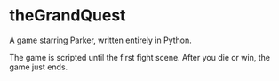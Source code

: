 # theGrandQuest
A game starring Parker, written entirely in Python.

The game is scripted until the first fight scene.
After you die or win, the game just ends.
